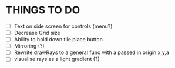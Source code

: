 # THINGS TO DO
- [ ] Text on side screen for controls (menu?)
- [ ] Decrease Grid size
- [ ] Ability to hold down tile place button
- [ ] Mirroring (?)
- [ ] Rewrite drawRays to a general func with a passed in origin x,y,a
- [ ] visualise rays as a light gradient (?)
